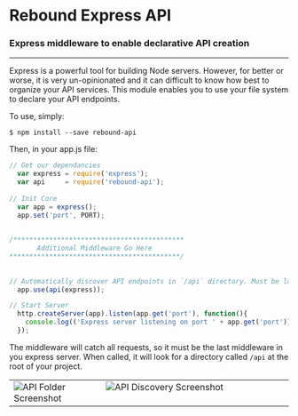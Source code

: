 # Rebound Express API
### Express middleware to enable declarative API creation
---

Express is a powerful tool for building Node servers. However, for better or worse, it is very un-opinionated and it can difficult to know how best to organize your API services. This module enables you to use your file system to declare your API endpoints. 

To use, simply:
``` Shell
$ npm install --save rebound-api
```

Then, in your app.js file:
``` JavaScript
// Get our dependancies
  var express = require('express');
  var api     = require('rebound-api');
  
// Init Core
  var app = express();
  app.set('port', PORT);
  
  
/******************************************* 
       Additional Middleware Go Here 
*******************************************/
  
  
// Automatically discover API endpoints in `/api` directory. Must be last middleware.
  app.use(api(express));

// Start Server
  http.createServer(app).listen(app.get('port'), function(){
    console.log(('Express server listening on port ' + app.get('port')));
  });
```

The middleware will catch all requests, so it must be the last middleware in you express server. When called, it will look for a directory called `/api` at the root of your project.

<table>
  <tr>
    <td width="33%" >
<img src="https://cloud.githubusercontent.com/assets/7856443/9189738/905c8b6a-3fa1-11e5-9330-75aeeaf20767.jpg" alt="API Folder Screenshot"/>
    </td>
    <td valign="top">
      <img src="https://cloud.githubusercontent.com/assets/7856443/9189389/9f0ce6a0-3f9c-11e5-8434-54b652f3c11a.jpg" alt="API Discovery Screenshot"/>
    </td>
  </tr>
</table>


